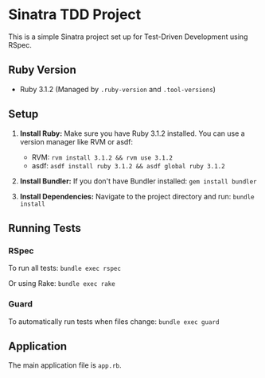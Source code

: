 # Sinatra TDD Project

This is a simple Sinatra project set up for Test-Driven Development using RSpec.

## Ruby Version

- Ruby 3.1.2 (Managed by `.ruby-version` and `.tool-versions`)

## Setup

1.  **Install Ruby:**
    Make sure you have Ruby 3.1.2 installed. You can use a version manager like RVM or asdf:
    - RVM: `rvm install 3.1.2 && rvm use 3.1.2`
    - asdf: `asdf install ruby 3.1.2 && asdf global ruby 3.1.2`

2.  **Install Bundler:**
    If you don't have Bundler installed:
    `gem install bundler`

3.  **Install Dependencies:**
    Navigate to the project directory and run:
    `bundle install`

## Running Tests

### RSpec
To run all tests:
`bundle exec rspec`

Or using Rake:
`bundle exec rake`

### Guard
To automatically run tests when files change:
`bundle exec guard`

## Application
The main application file is `app.rb`.
